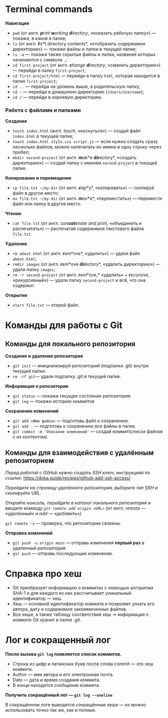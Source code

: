 # Terminal commands

**Навигация**

- `pwd` (от англ. ***p**rint **w**orking **d**irectory*, «показать рабочую папку») — покажи, в какой я папке;
- `ls` (от англ. ***l**i**s**t directory contents*, «отобразить содержимое директории») — покажи файлы и папки в текущей папке;
- `ls -a` — покажи также скрытые файлы и папки, названия которых начинаются с символа `.`;
- `cd first-project` (от англ. ***c**hange **d**irectory*, «сменить директорию») — перейди в папку `first-project`;
- `cd first-project/html` — перейди в папку `html`, которая находится в папке `first-project`;
- `cd ..` — перейди на уровень выше, в родительскую папку;
- `cd ~` — перейди в домашнюю директорию (`/Users/Username`);
- `cd /` — перейди в корневую директорию.

### Работа с файлами и папками

**Создание**

- `touch index.html` (англ. *touch,* «коснуться») — создай файл `index.html` в текущей папке;
- `touch index.html style.css script.js` — если нужно создать сразу несколько файлов, можно напечатать их имена в одну строку через пробел;
- `mkdir second-project` (от англ. ***m**a**k**e **dir**ectory*, «создать директорию») — создай папку с именем `second-project` в текущей папке.

**Копирование и перемещение**

- `cp file.txt ~/my-dir` (от англ. ***c**o**p**y*, «копировать») — скопируй файл в другое место;
- `mv file.txt ~/my-dir` (от англ. ***m**o**v**e*, «переместить») — перемести файл или папку в другое место.

**Чтение**

- `cat file.txt` (от англ. *con**cat**enate and print*, «объединить и распечатать») — распечатай содержимое текстового файла `file.txt`.

**Удаление**

- `rm about.html` (от англ. ***r**e**m**ove*, «удалить») — удали файл `about.html`;
- `rmdir images` (от англ. ***r**e**m**ove **dir**ectory*, «удалить директорию») — удали папку `images`;
- `rm -r second-project` (от англ. ***r**e**m**ove,* «удалить» + ***r**ecursive*, «рекурсивный») — удали папку `second-project` и всё, что она содержит.

**Открытие**

- `start file.txt` — открой файл.

# Команды для работы с Git

## Команды для локального репозитория

**Создание и удаление репозитория**

- `git init` — инициализируй репозиторий (подпапка .git) внутри текущей папки.
- `rm -rf git`— удали подпапку .git в текущей папке.

**Информация о репозитории**

- `git status` — покажи текущее состояние репозитория.
- `git log` — покажи историю коммитов

**Сохранение изменений**

- `git add <Имя файла>` — подготовь файл к сохранению.
- `git add .` — подготовь к сохранению все файлы в папке.
- `git commit -m 'Описание изменений'` — создай коммит(список файлов с их контентом).

## Команды для взаимодействия с удалённым репозиторием

*Перед работой с GitHub нужно создать SSH ключ, инструкцияя по ссылке:* https://doka.guide/recipes/github-add-ssh-access/

*Перейдите на страницу удалённого репозитория, выберите тип SSH и скопируйте URL.*

*Откройте консоль, перейдите в каталог локального репозитория и введите команду `git remote add origin <URL>` (от англ. remote — «удалённый» и add — «добавить»).*

`git remote -v` — проверка, что репозитории свзяаны.

**Отправка изменений**
- `git push -u origin main` — отправь изменения **первый раз** в удаленный репозиторий.
- `git push` — отправь последующие изменения.

# Справка про хеш

- Git преобразует информацию о коммитах с помощью алгоритма SHA-1 и для каждого из них рассчитывает уникальный идентификатор — хеш.
- Хеш — основной идентификатор коммита и позволяет узнать его автора, дату и содержимое закоммиченных файлов.
- Все хеши, а также таблицу соответствий хеш → информация о коммите Git хранит в папке .git.

# Лог и сокращенный лог

**После вызова `git log` появляется список коммитов.**

- Строка из цифр и латинских букв после слова commit — это хеш коммита.
- Author — имя автора и его электронная почта.
- Date — дата и время создания коммита.
- В конце находится сообщение коммита.

**Получить сокращённый лог — `git log --oneline`**

В сокращённом логе выводятся сокращённые хеши — их можно использовать точно так же, как и полные.